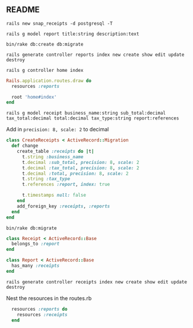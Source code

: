 ## README ##

```shell
rails new snap_receipts -d postgresql -T
```

```shell
rails g model report title:string description:text
```

```shell
bin/rake db:create db:migrate
```

```shell
rails generate controller reports index new create show edit update destroy
```

```shell
rails g controller home index
```

```ruby
Rails.application.routes.draw do
  resources :reports

  root 'home#index'
end
```

```shell
rails g model receipt business_name:string sub_total:decimal tax_total:decimal total:decimal tax_type:string report:references
```

Add in `precision: 8, scale: 2` to decimal

```ruby
class CreateReceipts < ActiveRecord::Migration
  def change
    create_table :receipts do |t|
      t.string :business_name
      t.decimal :sub_total, precision: 8, scale: 2
      t.decimal :tax_total, precision: 8, scale: 2
      t.decimal :total, precision: 8, scale: 2
      t.string :tax_type
      t.references :report, index: true

      t.timestamps null: false
    end
    add_foreign_key :receipts, :reports
  end
end
```

```shell
bin/rake db:migrate
```

```ruby
class Receipt < ActiveRecord::Base
  belongs_to :report
end
```

```ruby
class Report < ActiveRecord::Base
  has_many :receipts
end
```

```shell
rails generate controller receipts index new create show edit update destroy
```

Nest the resources in the routes.rb
```ruby
  resources :reports do
    resources :receipts
  end
```
























